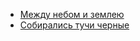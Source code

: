 * [Между небом и землею](Между%20небом%20и%20землею)
* [Собирались тучи черные](Собирались%20тучи%20черные)